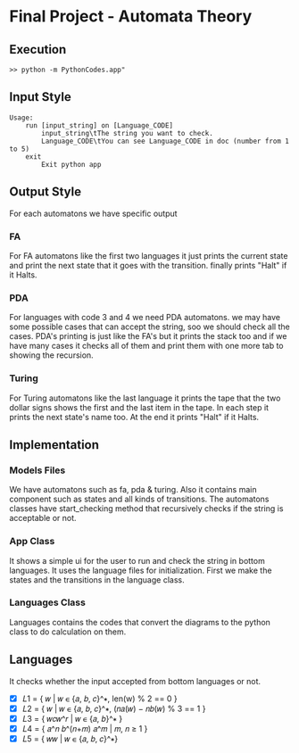 # Final Project - Automata Theory

## Execution
```
>> python -m PythonCodes.app"
```

## Input Style
```
Usage:
    run [input_string] on [Language_CODE]
        input_string\tThe string you want to check.
        Language_CODE\tYou can see Language_CODE in doc (number from 1 to 5)
    exit
        Exit python app
```


## Output Style
For each automatons we have specific output
### FA
For FA automatons like the first two languages it just prints the current state and print the next state that it goes with the transition. finally prints "Halt" if it Halts.
### PDA
For languages with code 3 and 4 we need PDA automatons. we may have some possible cases that can accept the string, soo we should check all the cases. PDA's printing is just like the FA's but it prints the stack too and if we have many cases it checks all of them and print them with one more tab to showing the recursion.
### Turing
For Turing automatons like the last language it prints the tape that the two dollar signs shows the first and the last item in the tape. In each step it prints the next state's name too. At the end it prints "Halt" if it Halts.

## Implementation

### Models Files
We have automatons such as fa, pda & turing. Also it contains main component such as states and all kinds of transitions. The automatons classes have start_checking method that recursively checks if the string is acceptable or not.
### App Class
It shows a simple ui for the user to run and check the string in bottom languages. It uses the language files for initialization. First we make the states and the transitions in the language class.
### Languages Class
Languages contains the codes that convert the diagrams to the python class to do calculation on them.

## Languages

It checks whether the input accepted from bottom languages or not.

 - [X] 𝐿1 = { 𝑤 | 𝑤 ∊ {𝑎, 𝑏, 𝑐}^∗, len(w) % 2 == 0 } 
 - [X] 𝐿2 = { 𝑤 | 𝑤 ∊ {𝑎, 𝑏, 𝑐}^∗, (𝑛𝑎(𝑤) − 𝑛𝑏(𝑤) % 3 == 1 } 
 - [X] 𝐿3 = { 𝑤𝑐𝑤^𝑟 | 𝑤 ∊ {𝑎, 𝑏}^∗ } 
 - [X] 𝐿4 = { 𝑎^𝑛 𝑏^(𝑛+𝑚) 𝑎^𝑚 | 𝑚, 𝑛 ≥ 1 } 
 - [X] 𝐿5 = { 𝑤𝑤 | 𝑤 ∊ {𝑎, 𝑏, 𝑐}^∗}